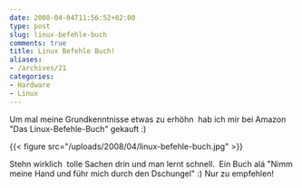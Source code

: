 ```yaml
---
date: 2008-04-04T11:56:52+02:00
type: post
slug: linux-befehle-buch
comments: true
title: Linux Befehle Buch!
aliases:
- /archives/21
categories:
- Hardware
- Linux
---
```


Um mal meine Grundkenntnisse etwas zu erhöhn  hab ich mir bei Amazon "Das Linux-Befehle-Buch" gekauft :)

{{< figure src="/uploads/2008/04/linux-befehle-buch.jpg" >}}

Stehn wirklich  tolle Sachen drin und man lernt schnell.  Ein Buch alá "Nimm meine Hand und führ mich durch den Dschungel" :) Nur zu empfehlen!
